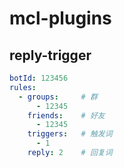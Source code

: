 # mcl-plugins

## reply-trigger

```yaml
botId: 123456
rules:
  - groups:     # 群
      - 12345
    friends:    # 好友
      - 12345
    triggers:   # 触发词
      - 1
    reply: 2    # 回复词
```
